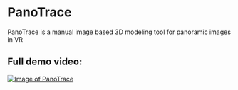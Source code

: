 # PanoTrace
PanoTrace is a manual image based 3D modeling tool for panoramic images in VR

## Full demo video:

[![Image of PanoTrace](https://i.vimeocdn.com/video/727452061_640.webp)](https://player.vimeo.com/video/291335470?autoplay=1)
